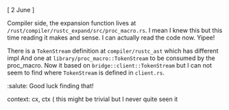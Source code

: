 [ 2 June ]

Compiler side, the expansion function lives at `/rust/compiler/rustc_expand/src/proc_macro.rs`.
I mean I knew this but this time reading it makes and sense. I can actually read the code now.
Yipee!

There is a `TokenStream` definition at `compiler/rustc_ast` which has different impl 
And one at `library/proc_macro::TokenStream` to be consumed by the proc_macro. Now it based on `bridge::client::TokenStream` but I can not seem to find where `TokenStream` is defined in `client.rs`.

:salute: Good luck finding that!

context: cx, ctx ( this might be trivial but I never quite seen it

